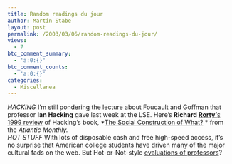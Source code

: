 ```yaml
---
title: Random readings du jour
author: Martin Stabe
layout: post
permalink: /2003/03/06/random-readings-du-jour/
views:
  - 7
btc_comment_summary:
  - 'a:0:{}'
btc_comment_counts:
  - 'a:0:{}'
categories:
  - Miscellanea
---
```

*HACKING* I&#8217;m still pondering the lecture about Foucault and Goffman that professor **Ian Hacking** gave last week at the LSE. Here&#8217;s **Richard <a href="http://www.theatlantic.com/issues/99nov/9911sciencewars.htm" target="_top">Rorty&#8217;</a>**[s 1999 review][1] of Hacking&#8217;s book, *<a href="http://www.amazon.co.uk/exec/obidos/ASIN/0674004124/texasn1-21" target="_blank">The Social Construction of What?</a> * from the *Atlantic Monthly.*  
*HOT STUFF* With lots of disposable cash and free high-speed access, it&#8217;s no surprise that American college students have driven many of the major cultural fads on the web. But Hot-or-Not-style <a href="http://www.dailynorthwestern.com/vnews/display.v/ART/2003/03/05/3e65fbd7e1933" target="_top">evaluations of professors</a>?

 [1]: http://www.theatlantic.com/issues/99nov/9911sciencewars.htm